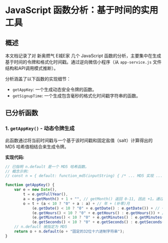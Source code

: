 # JavaScript 函数分析：基于时间的实用工具

## 概述

本文档记录了对 新奥燃气 E城E家 几个 JavaScript 函数的分析，主要集中在生成基于时间的令牌和格式化时间戳。通过逆向微信小程序（从 `app-service.js` 文件结构和API调用模式推断）。

分析涵盖了以下函数的实现细节：
- `getAppKey`: 一个生成动态安全令牌的函数。
- `getSignupTime`: 一个生成包含毫秒的格式化时间戳字符串的函数。

## 已分析函数

### 1. `getAppKey()` - 动态令牌生成

此函数通过将当前时间戳与一个基于该时间戳和固定盐值（salt）计算得出的 MD5 哈希值相结合来生成令牌。

**实现代码:**

```javascript
// 已指明 n.default 是一个 MD5 哈希函数。
// 概念示例:
// const n = { default: function_md5(inputString) { /* ... MD5 实现 ... */ return hashed_str; } };

function getAppKey() {
    var e = new Date(),
        t = e.getFullYear(),
        a = e.getMonth() + 1 + "", // getMonth() 返回 0-11, 因此 +1。通过 + "" 转为字符串。
        o = t + (a < 10 ? "0" + a : a) + // 年 + (补零)月
            (e.getDate() < 10 ? "0" + e.getDate() : e.getDate()) + // + (补零)日
            (e.getHours() < 10 ? "0" + e.getHours() : e.getHours()) + // + (补零)时
            (e.getMinutes() < 10 ? "0" + e.getMinutes() : e.getMinutes()) + // + (补零)分
            (e.getSeconds() < 10 ? "0" + e.getSeconds() : e.getSeconds()); // + (补零)秒
    // n.default 被指定为 MD5
    return o + n.default(o + "固定的32位十六进制字符串");
}

